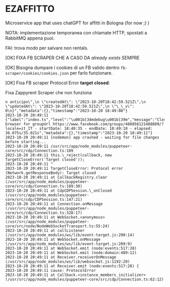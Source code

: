 # EZAFFITTO

Microservice app that uses chatGPT for affitti in Bologna (for now ;) )

NOTA: implementazione temporanea con chiamate HTTP, spostati a RabbitMQ appena puoi.

FAI: trova modo per salvare non rentals.

[OK] FIXA FB SCRAPER CHE A CASO DA _already exists_ SEMPRE

[OK] Bisogna dumpare i cookies di un FB valido dentro `fb-scraper/cookies/cookies.json` per farlo funzionare.

[OK] Fixa FB scraper Protocol Error **target closed**:

Fixa Zappyrent Scraper che non funziona

```
n anticipo\",\n \"createdAt\": \"2023-10-20T18:42:59.521Z\",\n \"updatedAt\": \"2023-10-20T18:42:59.521Z\",\n \"\_\_v\": 0\n}","metadata":{},"timestamp":"2023-10-20 18:49:08"}
2023-10-20 20:49:11 {"label":"index.ts","level":"\u001b[34mdebug\u001b[39m","message":"Closing browser for groupUrl https://www.facebook.com/groups/488856121488809/?locale=it_IT - startDate: 18:48:35 - endDate: 18:49:10 - elapsed: 36.075s/35.021s","metadata":{},"timestamp":"2023-10-20 18:49:11"}
2023-10-20 20:49:11 [nodemon] app crashed - waiting for file changes before starting...
2023-10-20 20:49:11 /usr/src/app/node_modules/puppeteer-core/src/cdp/Connection.ts:189
2023-10-20 20:49:11 this.\_reject(callback, new TargetCloseError('Target closed'));
2023-10-20 20:49:11 ^
2023-10-20 20:49:11 TargetCloseError: Protocol error (Network.getResponseBody): Target closed
2023-10-20 20:49:11 at CallbackRegistry.clear (/usr/src/app/node_modules/puppeteer-core/src/cdp/Connection.ts:189:30)
2023-10-20 20:49:11 at CdpCDPSession.\_onClosed (/usr/src/app/node_modules/puppeteer-core/src/cdp/CDPSession.ts:147:21)
2023-10-20 20:49:11 at Connection.onMessage (/usr/src/app/node_modules/puppeteer-core/src/cdp/Connection.ts:328:17)
2023-10-20 20:49:11 at WebSocket.<anonymous> (/usr/src/app/node_modules/puppeteer-core/src/node/NodeWebSocketTransport.ts:55:24)
2023-10-20 20:49:11 at callListener (/usr/src/app/node_modules/ws/lib/event-target.js:290:14)
2023-10-20 20:49:11 at WebSocket.onMessage (/usr/src/app/node_modules/ws/lib/event-target.js:209:9)
2023-10-20 20:49:11 at WebSocket.emit (node:events:517:28)
2023-10-20 20:49:11 at WebSocket.emit (node:domain:489:12)
2023-10-20 20:49:11 at Receiver.receiverOnMessage (/usr/src/app/node_modules/ws/lib/websocket.js:1192:20)
2023-10-20 20:49:11 at Receiver.emit (node:events:517:28) {
2023-10-20 20:49:11 cause: ProtocolError
2023-10-20 20:49:11 at Callback.<instance_members_initializer> (/usr/src/app/node_modules/puppeteer-core/src/cdp/Connection.ts:62:12)
```
